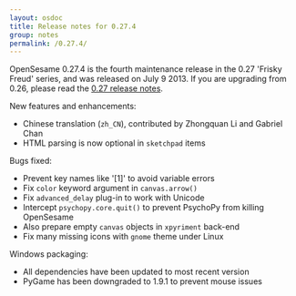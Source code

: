 ```yaml
---
layout: osdoc
title: Release notes for 0.27.4
group: notes
permalink: /0.27.4/
---
```


OpenSesame 0.27.4 is the fourth maintenance release in the 0.27 'Frisky Freud' series, and was released on July 9 2013. If you are upgrading from 0.26, please read the [0.27 release notes][].

New features and enhancements:

- Chinese translation (`zh_CN`), contributed by Zhongquan Li and Gabriel Chan
- HTML parsing is now optional in `sketchpad` items

Bugs fixed:

- Prevent key names like '[1]' to avoid variable errors
- Fix `color` keyword argument in `canvas.arrow()`
- Fix `advanced_delay` plug-in to work with Unicode
- Intercept `psychopy.core.quit()` to prevent PsychoPy from killing OpenSesame
- Also prepare empty `canvas` objects in `xpyriment` back-end
- Fix many missing icons with `gnome` theme under Linux

Windows packaging:

- All dependencies have been updated to most recent version
- PyGame has been downgraded to 1.9.1 to prevent mouse issues

[0.27 release notes]: /notes/0.27